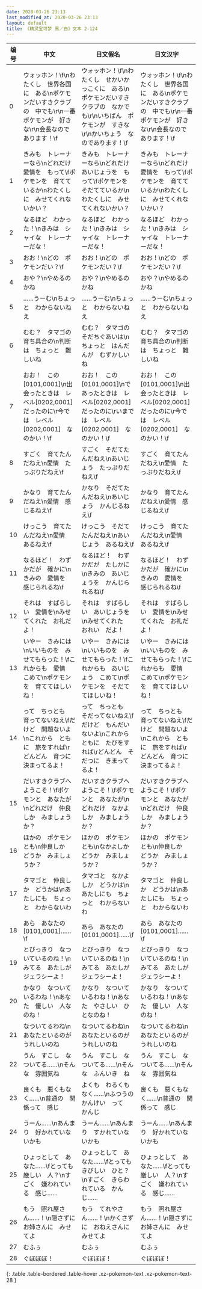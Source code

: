 ```yaml
---
date: 2020-03-26 23:13
last_modified_at: 2020-03-26 23:13
layout: default
title: 《精灵宝可梦 黑／白》文本 2-124
---
```

| 编号 | 中文 | 日文假名 | 日文汉字 |
| ---- | ---- | ---- | --- |
| 0 | ウォッホン！\f\nわたくし　世界各国に　ある\nポケモンだいすきクラブの　中でも\r\n一番　ポケモンが　好きな\r\n会長なので　あります！\f | ウォッホン！\f\nわたくし　せかいかっこくに　ある\nポケモンだいすきクラブの　なかでも\r\nいちばん　ポケモンが　すきな\r\nかいちょう　なのであります！\f | ウォッホン！\f\nわたくし　世界各国に　ある\nポケモンだいすきクラブの　中でも\r\n一番　ポケモンが　好きな\r\n会長なので　あります！\f |
| 1 | きみも　トレーナーなら\nどれだけ　愛情を　もって\fポケモンを　育てているか\nわたくしに　みせてくれないかい？ | きみも　トレーナーなら\nどれだけ　あいじょうを　もって\fポケモンを　そだてているか\nわたくしに　みせてくれないかい？ | きみも　トレーナーなら\nどれだけ　愛情を　もって\fポケモンを　育てているか\nわたくしに　みせてくれないかい？ |
| 2 | なるほど　わかった！\nきみは　シャイな　トレーナーだな！ | なるほど　わかった！\nきみは　シャイな　トレーナーだな！ | なるほど　わかった！\nきみは　シャイな　トレーナーだな！ |
| 3 | おお！\nどの　ポケモンだい？\f | おお！\nどの　ポケモンだい？\f | おお！\nどの　ポケモンだい？\f |
| 4 | おや？\nやめるのかね | おや？\nやめるのかね | おや？\nやめるのかね |
| 5 | ……うーむ\nちょっと　わからないねえ | ……うーむ\nちょっと　わからないねえ | ……うーむ\nちょっと　わからないねえ |
| 6 | むむ？　タマゴの　育ち具合の\n判断は　ちょっと　難しいね | むむ？　タマゴの　そだちぐあいは\nちょっと　はんだんが　むずかしいね | むむ？　タマゴの　育ち具合の\n判断は　ちょっと　難しいね |
| 7 | おお！　この　[0101,0001]\n出会ったときは　レベル[0202,0001]　だったのに\r今では　レベル[0202,0001]　なのかい！\f | おお！　この　[0101,0001]\nであったときは　レベル[0202,0001]　だったのに\rいまでは　レベル[0202,0001]　なのかい！\f | おお！　この　[0101,0001]\n出会ったときは　レベル[0202,0001]　だったのに\r今では　レベル[0202,0001]　なのかい！\f |
| 8 | すごく　育てたんだねえ\n愛情　たっぷりだねえ\f | すごく　そだてたんだねえ\nあいじょう　たっぷりだねえ\f | すごく　育てたんだねえ\n愛情　たっぷりだねえ\f |
| 9 | かなり　育てたんだねえ\n愛情　感じるねえ\f | かなり　そだてたんだねえ\nあいじょう　かんじるねえ\f | かなり　育てたんだねえ\n愛情　感じるねえ\f |
| 10 | けっこう　育てたんだねえ\n愛情　あるねえ\f | けっこう　そだてたんだねえ\nあいじょう　あるねえ\f | けっこう　育てたんだねえ\n愛情　あるねえ\f |
| 11 | なるほど！　わずかだが　確かに\nきみの　愛情を　感じられるね\f | なるほど！　わずかだが　たしかに\nきみの　あいじょうを　かんじられるね\f | なるほど！　わずかだが　確かに\nきみの　愛情を　感じられるね\f |
| 12 | それは　すばらしい　愛情を\nみせてくれた　お礼だよ！ | それは　すばらしい　あいじょうを\nみせてくれた　おれい　だよ！ | それは　すばらしい　愛情を\nみせてくれた　お礼だよ！ |
| 13 | いやー　きみには\nいいものを　みせてもらった！\fこれからも　愛情　こめて\nポケモンを　育ててほしいね！ | いやー　きみには\nいいものを　みせてもらった！\fこれからも　あいじょう　こめて\nポケモンを　そだててほしいね！ | いやー　きみには\nいいものを　みせてもらった！\fこれからも　愛情　こめて\nポケモンを　育ててほしいね！ |
| 14 | って　ちっとも　育ってないねえ\fだけど　問題ないよ\nこれから　ともに　旅をすれば\rどんどん　育つに　決まってるよ！ | って　ちっとも　そだってないねえ\fだけど　もんだいないよ\nこれから　ともに　たびをすれば\rどんどん　そだつに　きまってるよ！ | って　ちっとも　育ってないねえ\fだけど　問題ないよ\nこれから　ともに　旅をすれば\rどんどん　育つに　決まってるよ！ |
| 15 | だいすきクラブへ　ようこそ！\fポケモンと　あなたが\nどれだけ　仲良しか　みましょうか？ | だいすきクラブへ　ようこそ！\fポケモンと　あなたが\nどれだけ　なかよしか　みましょうか？ | だいすきクラブへ　ようこそ！\fポケモンと　あなたが\nどれだけ　仲良しか　みましょうか？ |
| 16 | ほかの　ポケモンとも\n仲良しか　どうか　みましょうか？ | ほかの　ポケモンとも\nなかよしか　どうか　みましょうか？ | ほかの　ポケモンとも\n仲良しか　どうか　みましょうか？ |
| 17 | タマゴと　仲良しか　どうかは\nあたしにも　ちょっと　わからないわ | タマゴと　なかよしか　どうかは\nあたしにも　ちょっと　わからないわ | タマゴと　仲良しか　どうかは\nあたしにも　ちょっと　わからないわ |
| 18 | あら　あなたの　[0101,0001]……\f | あら　あなたの　[0101,0001]……\f | あら　あなたの　[0101,0001]……\f |
| 19 | とびっきり　なついているのね！\nみてる　あたしが　ジェラシーよ！ | とびっきり　なついているのね！\nみてる　あたしが　ジェラシーよ！ | とびっきり　なついているのね！\nみてる　あたしが　ジェラシーよ！ |
| 20 | かなり　なついているわね！\nあなた　優しい　人なのね！ | かなり　なついているわね！\nあなた　やさしい　ひとなのね！ | かなり　なついているわね！\nあなた　優しい　人なのね！ |
| 21 | なついてるわね\nあなたといるのが　うれしいのね | なついてるわね\nあなたといるのが　うれしいのね | なついてるわね\nあなたといるのが　うれしいのね |
| 22 | うん　すこし　なついてる……\nそんな　雰囲気ね | うん　すこし　なついてる……\nそんな　ふんいき　ね | うん　すこし　なついてる……\nそんな　雰囲気ね |
| 23 | 良くも　悪くもなく……\n普通の　関係って　感じ | よくも　わるくもなく……\nふつうの　かんけい　って　かんじ | 良くも　悪くもなく……\n普通の　関係って　感じ |
| 24 | うーん……\nあんまり　好かれていないかも | うーん……\nあんまり　すかれていないかも | うーん……\nあんまり　好かれていないかも |
| 25 | ひょっとして　あなた……\fとっても　厳しい　人？\nすごく　嫌われている　感じ…… | ひょっとして　あなた……\fとっても　きびしい　ひと？\nすごく　きらわれている　かんじ…… | ひょっとして　あなた……\fとっても　厳しい　人？\nすごく　嫌われている　感じ…… |
| 26 | もう　照れ屋さん……！\n隠さずに　お姉さんに　みせてよ | もう　てれやさん……！\nかくさずに　おねえさんに　みせてよ | もう　照れ屋さん……！\n隠さずに　お姉さんに　みせてよ |
| 27 | むふぅ | むふぅ | むふぅ |
| 28 | ぐぼぼぼ！ | ぐぼぼぼ！ | ぐぼぼぼ！ |
{: .table .table-bordered .table-hover .xz-pokemon-text .xz-pokemon-text-28 }